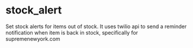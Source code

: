 # stock_alert

Set stock alerts for items out of stock. It uses twilio api to send a reminder notification when item is back in stock, specifically for supremenewyork.com
